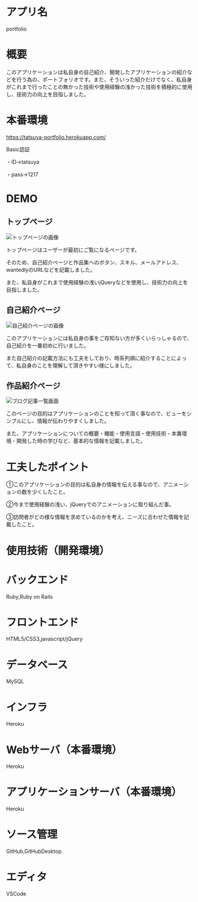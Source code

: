 # アプリ名
portfolio

# 概要
 
このアプリケーションは私自身の自己紹介、開発したアプリケーションの紹介などを行う為の、ポートフォリオです。また、そういった紹介だけでなく、私自身がこれまで行ったことの無かった技術や使用経験の浅かった技術を積極的に使用し、技術力の向上を目指しました。

# 本番環境
 
https://tatsuya-portfolio.herokuapp.com/

Basic認証
 
・ID→tatsuya
 
・pass→1217
 
# DEMO

## トップページ

![トップページの画像](https://i.gyazo.com/963848b6a365373e0eb4daaf5aaecbae.gif)

トップページはユーザーが最初にご覧になるページです。
 
そのため、自己紹介ページと作品集へのボタン、スキル、メールアドレス、wantedlyのURLなどを記載しました。

また、私自身がこれまで使用経験の浅いjQueryなどを使用し、技術力の向上を目指しました。
 
## 自己紹介ページ

![自己紹介ページの画像](https://i.gyazo.com/06208ab87df2b0d2be0feeb7ea2256ec.gif)

このアプリケーションには私自身の事をご存知ない方が多くいらっしゃるので、自己紹介を一番初めに行いました。
 
また自己紹介の記載方法にも工夫をしており、時系列順に紹介することによって、私自身のことを理解して頂きやすい様にしました。
 
## 作品紹介ページ

![ブログ記事一覧画面](https://i.gyazo.com/bbbae573ac2ec44c20ed7423438b9713.gif)
 
このページの目的はアプリケーションのことを知って頂く事なので、ビューをシンプルにし、情報が伝わりやすくしました。
 
また、アプリケーションについての概要・機能・使用言語・使用技術・本番環境・開発した時の学びなど、基本的な情報を記載しました。
 
# 工夫したポイント
 
①このアプリケーションの目的は私自身の情報を伝える事なので、アニメーションの数を少くしたこと。
 
②今まで使用経験の浅い、jQueryでのアニメーションに取り組んだ事。
 
③訪問者がどの様な情報を求めているのかを考え、ニーズに合わせた情報を記載したこと。
 
# 使用技術（開発環境）

# バックエンド

Ruby,Ruby on Rails

# フロントエンド

HTML5/CSS3,javascript/jQuery

# データベース

MySQL

# インフラ

Heroku

# Webサーバ（本番環境）

Heroku

# アプリケーションサーバ（本番環境）

Heroku

# ソース管理

GitHub,GitHubDesktop

# エディタ

VSCode

